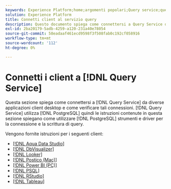 ```yaml
---
keywords: Experience Platform;home;argomenti popolari;Query service;query service;connect;connect to query service;aqua data studio;Aqua Data Studio;Looker;looker;Postico;postico;Power BI;power bi;psql;rstudio;PSQL;RStudio;Tableau;tableau;
solution: Experience Platform
title: Connetti client al servizio query
description: Questo documento spiega come connettersi a Query Service da diverse applicazioni client desktop e come verificare tali connessioni.
exl-id: 2ba20179-5adb-4259-a120-231a40e78054
source-git-commit: 58eadaaf461ecd9598f3f508fab0c192cf058916
workflow-type: tm+mt
source-wordcount: '112'
ht-degree: 0%

---
```


# Connetti i client a [!DNL Query Service]

Questa sezione spiega come connettersi a [!DNL Query Service] da diverse applicazioni client desktop e come verificare tali connessioni. [!DNL Query Service] utilizza [!DNL PostgreSQL] quindi le istruzioni contenute in questa sezione spiegano come utilizzare [!DNL PostgreSQL] strumenti e driver per la connessione e la scrittura di query.

Vengono fornite istruzioni per i seguenti client:

- [[!DNL Aqua Data Studio]](./aqua-data-studio.md)
- [[!DNL DbVisualizer]](./dbvisulaizer.md)
- [[!DNL Looker]](./looker.md)
- [[!DNL Postico (Mac)]](./postico.md)
- [[!DNL Power BI (PC)]](./power-bi.md)
- [[!DNL PSQL]](./psql.md)
- [[!DNL RStudio]](./rstudio.md)
- [[!DNL Tableau]](./tableau.md)
